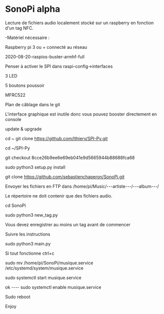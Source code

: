 # SonoPi alpha
Lecture de fichiers audio localement stocké sur un raspberry en fonction d'un tag NFC. 

-Matériel nécessaire :

Raspberry pi 3 ou + connecté au réseau 

2020-08-20-raspios-buster-armhf-full

Penser à activer le SPI dans raspi-config->interfaces

3 LED

5 boutons poussoir

MFRC522

Plan de câblage dans le git

L'interface graphique est inutile donc vous pouvez booster directement en console

update & upgrade

cd ~
git clone https://github.com/lthiery/SPI-Py.git

cd ~/SPI-Py

git checkout 8cce26b9ee6e69eb041e9d5665944b88688fca68

sudo python3 setup.py install

git clone https://github.com/sebastienchaperon/SonoPi.git

 
Envoyer les fichiers en FTP dans /home/pi/Music/---artiste---/---album---/

Le répertoire ne doit contenir que des fichiers audio. 

cd SonoPi

sudo python3 new_tag.py

Vous devez enregistrer au moins un tag avant de commencer 

Suivre les instructions 

sudo python3 main.py

Si tout fonctionne ctrl+c

  
sudo mv /home/pi/SonoPi/musique.service /etc/systemd/system/musique.service

sudo systemctl start musique.service

ok ---- sudo systemctl enable musique.service

Sudo reboot

Enjoy

